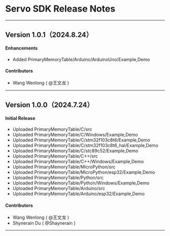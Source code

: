 # Servo SDK Release Notes
---

## Version 1.0.1（2024.8.24）
#### Enhancements
- Added PrimaryMemoryTable/Arduino/ArduinoUno/Example,Demo
#### Contributors
- Wang Wenlong ( @王文龙 )
---

## Version 1.0.0（2024.7.24）
#### Initial Release
- Uploaded PrimaryMemoryTable/C/src
- Uploaded PrimaryMemoryTable/C/Windows/Example,Demo
- Uploaded PrimaryMemoryTable/C/stm32f103c8t6/Example,Demo
- Uploaded PrimaryMemoryTable/C/stm32f103c8t6_hal/Example,Demo
- Uploaded PrimaryMemoryTable/C/stc89c52/Example,Demo
- Uploaded PrimaryMemoryTable/C++/src
- Uploaded PrimaryMemoryTable/C++/Windows/Example,Demo
- Uploaded PrimaryMemoryTable/MicroPython/src
- Uploaded PrimaryMemoryTable/MicroPython/esp32/Example,Demo
- Uploaded PrimaryMemoryTable/Python/src
- Uploaded PrimaryMemoryTable/Python/Windows/Example,Demo
- Uploaded PrimaryMemoryTable/Arduino/src
- Uploaded PrimaryMemoryTable/Arduino/esp32/Example,Demo
#### Contributors
- Wang Wenlong ( @王文龙 )
- Shynerain Du ( @Shaynerain )
---
